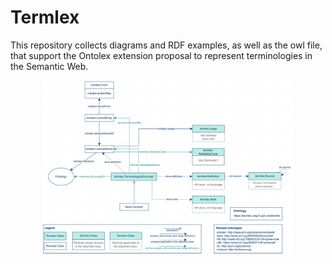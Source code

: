 # Termlex

This repository collects diagrams and RDF examples, as well as the owl file, that support the Ontolex extension proposal to represent terminologies in the Semantic Web. 

<p align="center">
<img src="https://github.com/pmchozas/termlex/blob/main/static/core.png" width="80%" />
</p>
